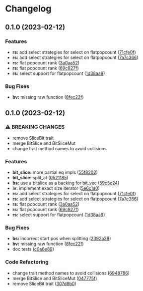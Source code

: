 # Changelog

## 0.1.0 (2023-02-12)


### Features

* **rs:** add select strategies for select on flatpopcount ([71cfe0f](https://github.com/Skadic/succinct_neo/commit/71cfe0fc9ac90babb4738e1c995a374b1b2ffb67))
* **rs:** add select strategies for select on flatpopcount ([7a7c366](https://github.com/Skadic/succinct_neo/commit/7a7c3668b804e818aabf721f4ac792eb8159ad3a))
* **rs:** flat popcount rank ([3a0aa52](https://github.com/Skadic/succinct_neo/commit/3a0aa5270adb3cea3205dfa11ed51ebedd2f8f21))
* **rs:** flat popcount rank ([69c827f](https://github.com/Skadic/succinct_neo/commit/69c827f597ee801266c3c64359042b1cc355bc53))
* **rs:** select support for flatpopcount ([1d38aa9](https://github.com/Skadic/succinct_neo/commit/1d38aa9c32727763312b070171a77c856cb4b604))


### Bug Fixes

* **bv:** missing raw function ([8fec22f](https://github.com/Skadic/succinct_neo/commit/8fec22fb7ae7e505468f2e0ce3fc7a19f4f8e433))

## 0.1.0 (2023-02-12)


### ⚠ BREAKING CHANGES

* remove SliceBit trait
* merge BitSlice and BitSliceMut
* change trait method names to avoid collisions

### Features

* **bit_slice:** more partial eq impls ([55f8202](https://github.com/Skadic/succinct_neo/commit/55f8202581f03c5f5cfc9a5e3e1ec7be80eb7f26))
* **bit_slice:** split_at ([0521185](https://github.com/Skadic/succinct_neo/commit/052118501bc66f8d8affd82764321995766c93e2))
* **bs:** use a bitslice as a backing for bit_vec ([59c5c24](https://github.com/Skadic/succinct_neo/commit/59c5c246ef1e42855e7e47d8de3f1034aa9fad33))
* **iv:** implement exact size iterator ([5e6c1a0](https://github.com/Skadic/succinct_neo/commit/5e6c1a0f51aa682086e99c3e8140955da0e4b711))
* **rs:** add select strategies for select on flatpopcount ([71cfe0f](https://github.com/Skadic/succinct_neo/commit/71cfe0fc9ac90babb4738e1c995a374b1b2ffb67))
* **rs:** add select strategies for select on flatpopcount ([7a7c366](https://github.com/Skadic/succinct_neo/commit/7a7c3668b804e818aabf721f4ac792eb8159ad3a))
* **rs:** flat popcount rank ([3a0aa52](https://github.com/Skadic/succinct_neo/commit/3a0aa5270adb3cea3205dfa11ed51ebedd2f8f21))
* **rs:** flat popcount rank ([69c827f](https://github.com/Skadic/succinct_neo/commit/69c827f597ee801266c3c64359042b1cc355bc53))
* **rs:** select support for flatpopcount ([1d38aa9](https://github.com/Skadic/succinct_neo/commit/1d38aa9c32727763312b070171a77c856cb4b604))


### Bug Fixes

* **bs:** incorrect start pos when splitting ([2392a38](https://github.com/Skadic/succinct_neo/commit/2392a38fc9688b8612e958675162c409906a666c))
* **bv:** missing raw function ([8fec22f](https://github.com/Skadic/succinct_neo/commit/8fec22fb7ae7e505468f2e0ce3fc7a19f4f8e433))
* doc tests ([c0a6e89](https://github.com/Skadic/succinct_neo/commit/c0a6e89e1cc35b00e6dedc7c4691551e433392fe))


### Code Refactoring

* change trait method names to avoid collisions ([6948786](https://github.com/Skadic/succinct_neo/commit/6948786f3b317c8105a0096618c590c65d7ae595))
* merge BitSlice and BitSliceMut ([047775f](https://github.com/Skadic/succinct_neo/commit/047775fb41d2f878b9bdc30855327060fad1ffaa))
* remove SliceBit trait ([307d8b0](https://github.com/Skadic/succinct_neo/commit/307d8b05de8d66c3587cb72f5c3f0bf72a87f72f))
